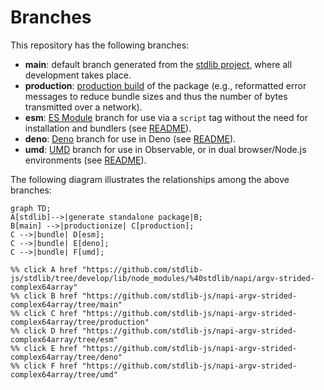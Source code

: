 <!--

@license Apache-2.0

Copyright (c) 2022 The Stdlib Authors.

Licensed under the Apache License, Version 2.0 (the "License");
you may not use this file except in compliance with the License.
You may obtain a copy of the License at

    http://www.apache.org/licenses/LICENSE-2.0

Unless required by applicable law or agreed to in writing, software
distributed under the License is distributed on an "AS IS" BASIS,
WITHOUT WARRANTIES OR CONDITIONS OF ANY KIND, either express or implied.
See the License for the specific language governing permissions and
limitations under the License.

-->

# Branches

This repository has the following branches:

-   **main**: default branch generated from the [stdlib project][stdlib-url], where all development takes place.
-   **production**: [production build][production-url] of the package (e.g., reformatted error messages to reduce bundle sizes and thus the number of bytes transmitted over a network).
-   **esm**: [ES Module][esm-url] branch for use via a `script` tag without the need for installation and bundlers (see [README][esm-readme]).
-   **deno**: [Deno][deno-url] branch for use in Deno (see [README][deno-readme]).
-   **umd**: [UMD][umd-url] branch for use in Observable, or in dual browser/Node.js environments (see [README][umd-readme]).

The following diagram illustrates the relationships among the above branches:

```mermaid
graph TD;
A[stdlib]-->|generate standalone package|B;
B[main] -->|productionize| C[production];
C -->|bundle| D[esm];
C -->|bundle| E[deno];
C -->|bundle| F[umd];

%% click A href "https://github.com/stdlib-js/stdlib/tree/develop/lib/node_modules/%40stdlib/napi/argv-strided-complex64array"
%% click B href "https://github.com/stdlib-js/napi-argv-strided-complex64array/tree/main"
%% click C href "https://github.com/stdlib-js/napi-argv-strided-complex64array/tree/production"
%% click D href "https://github.com/stdlib-js/napi-argv-strided-complex64array/tree/esm"
%% click E href "https://github.com/stdlib-js/napi-argv-strided-complex64array/tree/deno"
%% click F href "https://github.com/stdlib-js/napi-argv-strided-complex64array/tree/umd"
```

[stdlib-url]: https://github.com/stdlib-js/stdlib/tree/develop/lib/node_modules/%40stdlib/napi/argv-strided-complex64array
[production-url]: https://github.com/stdlib-js/napi-argv-strided-complex64array/tree/production
[deno-url]: https://github.com/stdlib-js/napi-argv-strided-complex64array/tree/deno
[deno-readme]: https://github.com/stdlib-js/napi-argv-strided-complex64array/blob/deno/README.md
[umd-url]: https://github.com/stdlib-js/napi-argv-strided-complex64array/tree/umd
[umd-readme]: https://github.com/stdlib-js/napi-argv-strided-complex64array/blob/umd/README.md
[esm-url]: https://github.com/stdlib-js/napi-argv-strided-complex64array/tree/esm
[esm-readme]: https://github.com/stdlib-js/napi-argv-strided-complex64array/blob/esm/README.md